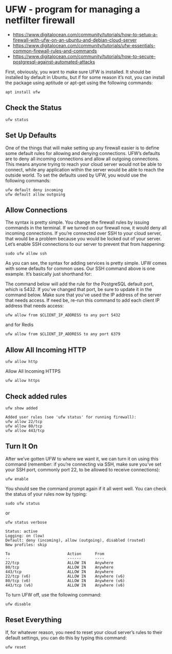 # UFW - program for managing a netfilter firewall

 * https://www.digitalocean.com/community/tutorials/how-to-setup-a-firewall-with-ufw-on-an-ubuntu-and-debian-cloud-server
 * https://www.digitalocean.com/community/tutorials/ufw-essentials-common-firewall-rules-and-commands
 * https://www.digitalocean.com/community/tutorials/how-to-secure-postgresql-against-automated-attacks


First, obviously, you want to make sure UFW is installed. It should be installed by default in Ubuntu, but if for some reason it’s not, you can install the package using aptitude or apt-get using the following commands:

```
apt install ufw
```

## Check the Status

```
ufw status
```

## Set Up Defaults

One of the things that will make setting up any firewall easier is to define some default rules for allowing and denying connections. UFW’s defaults are to deny all incoming connections and allow all outgoing connections. This means anyone trying to reach your cloud server would not be able to connect, while any application within the server would be able to reach the outside world. To set the defaults used by UFW, you would use the following commands:

```
ufw default deny incoming
ufw default allow outgoing
```

## Allow Connections

The syntax is pretty simple. You change the firewall rules by issuing commands in the terminal. If we turned on our firewall now, it would deny all incoming connections. If you’re connected over SSH to your cloud server, that would be a problem because you would be locked out of your server. Let’s enable SSH connections to our server to prevent that from happening:

```
sudo ufw allow ssh
```

As you can see, the syntax for adding services is pretty simple. UFW comes with some defaults for common uses. Our SSH command above is one example. It’s basically just shorthand for:

The command below will add the rule for the PostgreSQL default port, which is 5432. If you've changed that port, be sure to update it in the command below. Make sure that you've used the IP address of the server that needs access. If need be, re-run this command to add each client IP address that needs access:

```
ufw allow from $CLIENT_IP_ADDRESS to any port 5432
```

and for Redis

```
ufw allow from $CLIENT_IP_ADDRESS to any port 6379
```

## Allow All Incoming HTTP

```
ufw allow http
```

Allow All Incoming HTTPS

```
ufw allow https
```

## Check added rules

```
ufw show added
```

```
Added user rules (see 'ufw status' for running firewall):
ufw allow 22/tcp
ufw allow 80/tcp
ufw allow 443/tcp
```

## Turn It On

After we’ve gotten UFW to where we want it, we can turn it on using this command (remember: if you’re connecting via SSH, make sure you’ve set your SSH port, commonly port 22, to be allowed to receive connections):


```
ufw enable
```

You should see the command prompt again if it all went well. You can check the status of your rules now by typing:

```
sudo ufw status
```

or

```
ufw status verbose
```

```
Status: active
Logging: on (low)
Default: deny (incoming), allow (outgoing), disabled (routed)
New profiles: skip

To                         Action      From
--                         ------      ----
22/tcp                     ALLOW IN    Anywhere
80/tcp                     ALLOW IN    Anywhere
443/tcp                    ALLOW IN    Anywhere
22/tcp (v6)                ALLOW IN    Anywhere (v6)
80/tcp (v6)                ALLOW IN    Anywhere (v6)
443/tcp (v6)               ALLOW IN    Anywhere (v6)
```

To turn UFW off, use the following command:

```
ufw disable
```

## Reset Everything

If, for whatever reason, you need to reset your cloud server’s rules to their default settings, you can do this by typing this command:

```
ufw reset
```
